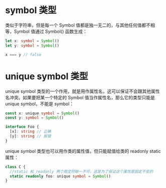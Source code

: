 # symbol 类型

类似于字符串，但是每一个 Symbol 值都是独一无二的，与其他任何值都不相等，Symbol 值通过 Symbol() 函数生成：
```ts
let x: symbol = Symbol()
let y: symbol = Symbol()

x === y // false
```

# unique symbol 类型

unique symbol 类型的一个作用，就是用作属性名，这可以保证不会跟其他属性名冲突。如果要把某一个特定的 Symbol 值当作属性名，那么它的类型只能是 unique symbol，不能是 symbol：
```ts
const x: unique symbol = Symbol()
const y: symbol = Symbol()

interface Foo {
  [x]: string // 正确
  [y]: string // 报错
}
```

unique symbol 类型也可以用作类的属性值，但只能赋值给类的 readonly static 属性：
```ts
class C {
  //static 和 readonly 两个限定符缺一不可，这是为了保证这个属性是固定不变的
  static readonly foo: unique symbol = Symbol()
}
```